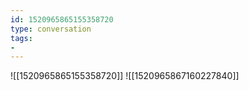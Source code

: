 ```yaml
---
id: 1520965865155358720
type: conversation
tags:
- 
---
```

![[1520965865155358720]]
![[1520965867160227840]]

